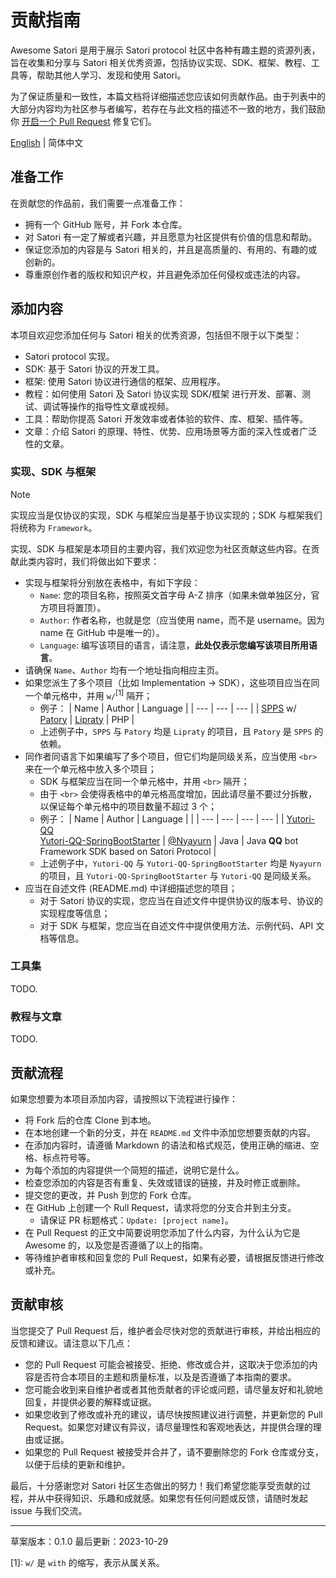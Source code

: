 # 贡献指南

Awesome Satori 是用于展示 Satori protocol 社区中各种有趣主题的资源列表，旨在收集和分享与 Satori 相关优秀资源，包括协议实现、SDK、框架、教程、工具等，帮助其他人学习、发现和使用 Satori。

为了保证质量和一致性，本篇文档将详细描述您应该如何贡献作品。由于列表中的大部分内容均为社区参与者编写，若存在与此文档的描述不一致的地方，我们鼓励你 [开启一个 Pull Request](https://github.com/satorijs/awesome-satori/pulls) 修复它们。

[English](./CONTRIBUTION.md) | 简体中文

## 准备工作

在贡献您的作品前，我们需要一点准备工作：

- 拥有一个 GitHub 账号，并 Fork 本仓库。
- 对 Satori 有一定了解或者兴趣，并且愿意为社区提供有价值的信息和帮助。
- 保证您添加的内容是与 Satori 相关的，并且是高质量的、有用的、有趣的或创新的。
- 尊重原创作者的版权和知识产权，并且避免添加任何侵权或违法的内容。

## 添加内容

本项目欢迎您添加任何与 Satori 相关的优秀资源，包括但不限于以下类型：

- Satori protocol 实现。
- SDK: 基于 Satori 协议的开发工具。
- 框架: 使用 Satori 协议进行通信的框架、应用程序。
- 教程：如何使用 Satori 及 Satori 协议实现 SDK/框架 进行开发、部署、测试、调试等操作的指导性文章或视频。
- 工具：帮助你提高 Satori 开发效率或者体验的软件、库、框架、插件等。
- 文章：介绍 Satori 的原理、特性、优势、应用场景等方面的深入性或者广泛性的文章。

### 实现、SDK 与框架

> [!NOTE]
> 实现应当是仅协议的实现，SDK 与框架应当是基于协议实现的；SDK 与框架我们将统称为 `Framework`。

实现、SDK 与框架是本项目的主要内容，我们欢迎您为社区贡献这些内容。在贡献此类内容时，我们将做出如下要求：

- 实现与框架将分别放在表格中，有如下字段：
   - `Name`: 您的项目名称，按照英文首字母 A-Z 排序（如果未做单独区分，官方项目将置顶）。
   - `Author`: 作者名称，也就是您（应当使用 name，而不是 username。因为 name 在 GitHub 中是唯一的）。
   - `Language`: 编写该项目的语言，请注意，**此处仅表示您编写该项目所用语言**。
- 请确保 `Name`、`Author` 均有一个地址指向相应主页。
- 如果您派生了多个项目（比如 Implementation -> SDK），这些项目应当在同一个单元格中，并用 `w/`<sup>[1]</sup> 隔开；
   - 例子：
      | Name | Author | Language |
      | ---  | ---    | ---      |
      | [SPPS](https://github.com/im-patory/spps) w/ [Patory](https://github.com/im-patory/patory) | [Lipraty](https://github.com/Lipraty) | PHP |
   - 上述例子中，`SPPS` 与 `Patory` 均是 `Lipraty` 的项目，且 `Patory` 是 `SPPS` 的依赖。
- 同作者同语言下如果编写了多个项目，但它们均是同级关系，应当使用 `<br>` 来在一个单元格中放入多个项目；
   - SDK 与框架应当在同一个单元格中，并用 `<br>` 隔开；
   - 由于 `<br>` 会使得表格中的单元格高度增加，因此请尽量不要过分拆散，以保证每个单元格中的项目数量不超过 3 个；
   - 例子：
      | Name | Author | Language |     |
      | ---  | ---    | ---      | --- |
      | [Yutori-QQ](https://github.com/Nyayurn/Yutori-QQ) <br>[Yutori-QQ-SpringBootStarter](https://github.com/Nyayurn/Yutori-QQ-SpringBootStarter) | [@Nyayurn](https://github.com/Nyayurn) | Java | Java **QQ** bot Framework SDK based on Satori Protocol |
   - 上述例子中，`Yutori-QQ` 与 `Yutori-QQ-SpringBootStarter` 均是 `Nyayurn` 的项目，且 `Yutori-QQ-SpringBootStarter` 与 `Yutori-QQ` 是同级关系。
- 应当在自述文件 (README.md) 中详细描述您的项目；
  - 对于 Satori 协议的实现，您应当在自述文件中提供协议的版本号、协议的实现程度等信息；
  - 对于 SDK 与框架，您应当在自述文件中提供使用方法、示例代码、API 文档等信息。

### 工具集

TODO.

### 教程与文章

TODO.

## 贡献流程

如果您想要为本项目添加内容，请按照以下流程进行操作：

- 将 Fork 后的仓库 Clone 到本地。
- 在本地创建一个新的分支，并在 `README.md` 文件中添加您想要贡献的内容。
- 在添加内容时，请遵循 Markdown 的语法和格式规范，使用正确的缩进、空格、标点符号等。
- 为每个添加的内容提供一个简短的描述，说明它是什么。
- 检查您添加的内容是否有重复、失效或错误的链接，并及时修正或删除。
- 提交您的更改，并 Push 到您的 Fork 仓库。
- 在 GitHub 上创建一个 Rull Request，请求将您的分支合并到主分支。
   - 请保证 PR 标题格式：`Update: [project name]`。
- 在 Pull Request 的正文中简要说明您添加了什么内容，为什么认为它是 Awesome 的，以及您是否遵循了以上的指南。
- 等待维护者审核和回复您的 Pull Request，如果有必要，请根据反馈进行修改或补充。

## 贡献审核

当您提交了 Pull Request 后，维护者会尽快对您的贡献进行审核，并给出相应的反馈和建议。请注意以下几点：

- 您的 Pull Request 可能会被接受、拒绝、修改或合并，这取决于您添加的内容是否符合本项目的主题和质量标准，以及是否遵循了本指南的要求。
- 您可能会收到来自维护者或者其他贡献者的评论或问题，请尽量友好和礼貌地回复，并提供必要的解释或证据。
- 如果您收到了修改或补充的建议，请尽快按照建议进行调整，并更新您的 Pull Request。如果您对建议有异议，请尽量理性和客观地表达，并提供合理的理由或证据。
- 如果您的 Pull Request 被接受并合并了，请不要删除您的 Fork 仓库或分支，以便于后续的更新和维护。

最后，十分感谢您对 Satori 社区生态做出的努力！我们希望您能享受贡献的过程，并从中获得知识、乐趣和成就感。如果您有任何问题或反馈，请随时发起 issue 与我们交流。

---

草案版本：0.1.0
最后更新：2023-10-29

[1]: `w/` 是 `with` 的缩写，表示从属关系。

